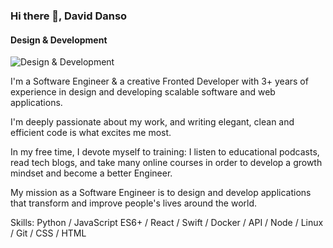 ### Hi there 👋, David Danso
#### Design & Development
![Design & Development](https://pbs.twimg.com/profile_banners/856155592578158592/1635342507/1500x500)

I'm a Software Engineer & a creative Fronted Developer with 3+ years of experience in design and developing scalable software and web applications.

I'm deeply passionate about my work, and writing elegant, clean and efficient code is what excites me most.

In my free time, I devote myself to training: I listen to educational podcasts, read tech blogs, and take many online courses in order to develop a growth mindset and
become a better Engineer.

My mission as a Software Engineer is to design and develop applications that transform and improve people's lives around the world.

Skills: Python / JavaScript ES6+ / React / Swift / Docker / API / Node / Linux / Git / CSS / HTML
